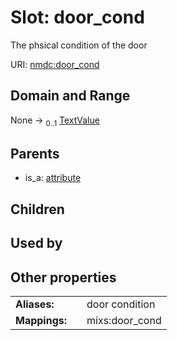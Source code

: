 
# Slot: door_cond


The phsical condition of the door

URI: [nmdc:door_cond](https://microbiomedata/meta/door_cond)


## Domain and Range

None &#8594;  <sub>0..1</sub> [TextValue](TextValue.md)

## Parents

 *  is_a: [attribute](attribute.md)

## Children


## Used by


## Other properties

|  |  |  |
| --- | --- | --- |
| **Aliases:** | | door condition |
| **Mappings:** | | mixs:door_cond |

